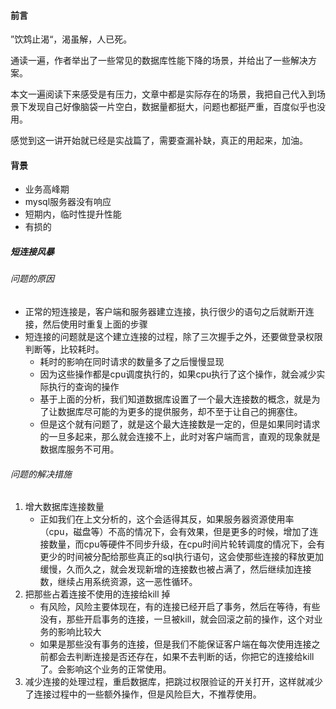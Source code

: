 #### 前言

”饮鸩止渴“，渴虽解，人已死。



通读一遍，作者举出了一些常见的数据库性能下降的场景，并给出了一些解决方案。

本文一遍阅读下来感受是有压力，文章中都是实际存在的场景，我把自己代入到场景下发现自己好像脑袋一片空白，数据量都挺大，问题也都挺严重，百度似乎也没用。

感觉到这一讲开始就已经是实战篇了，需要查漏补缺，真正的用起来，加油。



#### 背景

- 业务高峰期
- mysql服务器没有响应
- 短期内，临时性提升性能
- 有损的



##### 短连接风暴

###### 问题的原因

- 正常的短连接是，客户端和服务器建立连接，执行很少的语句之后就断开连接，然后使用时重复上面的步骤
- 短连接的问题就是这个建立连接的过程，除了三次握手之外，还要做登录权限判断等，比较耗时。
  - 耗时的影响在同时请求的数量多了之后慢慢显现
  - 因为这些操作都是cpu调度执行的，如果cpu执行了这个操作，就会减少实际执行的查询的操作
  - 基于上面的分析，我们知道数据库设置了一个最大连接数的概念，就是为了让数据库尽可能的为更多的提供服务，却不至于让自己的拥塞住。
  - 但是这个就有问题了，就是这个最大连接数是一定的，但是如果同时请求的一旦多起来，那么就会连接不上，此时对客户端而言，直观的现象就是数据库服务不可用。

###### 问题的解决措施

1. 增大数据库连接数量
   - 正如我们在上文分析的，这个会适得其反，如果服务器资源使用率（cpu，磁盘等）不高的情况下，会有效果，但是更多的时候，增加了连接数量，而cpu等硬件不同步升级，在cpu时间片轮转调度的情况下，会有更少的时间被分配给那些真正的sql执行语句，这会使那些连接的释放更加缓慢，久而久之，就会发现新增的连接数也被占满了，然后继续加连接数，继续占用系统资源，这一恶性循环。
2. 把那些占着连接不使用的连接给kill 掉
   - 有风险，风险主要体现在，有的连接已经开启了事务，然后在等待，有些没有，那些开启事务的连接，一旦被kill，就会回滚之前的操作，这个对业务的影响比较大
   - 如果是那些没有事务的连接，但是我们不能保证客户端在每次使用连接之前都会去判断连接是否还存在，如果不去判断的话，你把它的连接给kill了。会影响这个业务的正常使用。
3. 减少连接的处理过程，重启数据库，把跳过权限验证的开关打开，这样就减少了连接过程中的一些额外操作，但是风险巨大，不推荐使用。
